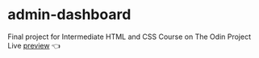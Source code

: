 # admin-dashboard

Final project for Intermediate HTML and CSS Course on The Odin Project
Live [preview](https://andreja011.github.io/admin-dashboard/) 👈
